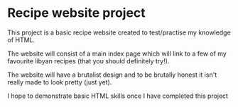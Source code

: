 # Recipe website project

This project is a basic recipe website created to test/practise my knowledge of HTML. 

The website will consist of a main index page which will link to a few of my favourite libyan recipes (that you should definitely try!).

 The website will have a brutalist design and to be brutally honest it isn't really made to look pretty (just yet). 

 I hope to demonstrate basic HTML skills once I have completed this project  